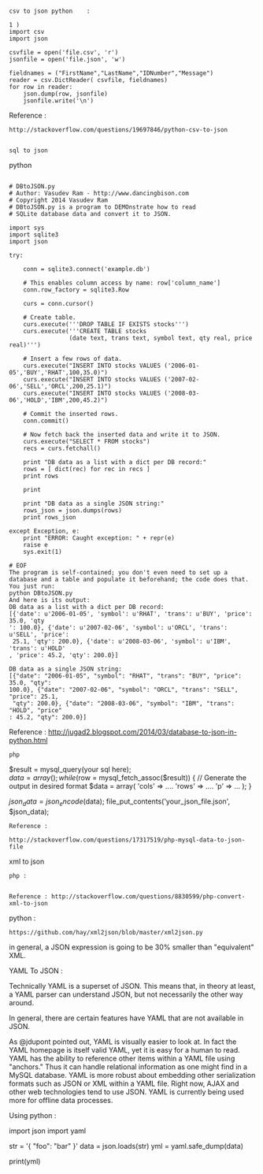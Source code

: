 
~~~ 

csv to json python    :  
~~~ 
~~~
1 ) 
import csv
import json

csvfile = open('file.csv', 'r')
jsonfile = open('file.json', 'w')

fieldnames = ("FirstName","LastName","IDNumber","Message")
reader = csv.DictReader( csvfile, fieldnames)
for row in reader:
    json.dump(row, jsonfile)
    jsonfile.write('\n')
~~~	
Reference : 

	http://stackoverflow.com/questions/19697846/python-csv-to-json
	
	
~~~

sql to json 

~~~ 
python 
~~~ 

# DBtoJSON.py
# Author: Vasudev Ram - http://www.dancingbison.com
# Copyright 2014 Vasudev Ram
# DBtoJSON.py is a program to DEMOnstrate how to read 
# SQLite database data and convert it to JSON.

import sys
import sqlite3
import json

try:

    conn = sqlite3.connect('example.db')

    # This enables column access by name: row['column_name']
    conn.row_factory = sqlite3.Row

    curs = conn.cursor()

    # Create table.
    curs.execute('''DROP TABLE IF EXISTS stocks''')
    curs.execute('''CREATE TABLE stocks
                 (date text, trans text, symbol text, qty real, price real)''')

    # Insert a few rows of data.
    curs.execute("INSERT INTO stocks VALUES ('2006-01-05','BUY','RHAT',100,35.0)")
    curs.execute("INSERT INTO stocks VALUES ('2007-02-06','SELL','ORCL',200,25.1)")
    curs.execute("INSERT INTO stocks VALUES ('2008-03-06','HOLD','IBM',200,45.2)")

    # Commit the inserted rows.
    conn.commit()

    # Now fetch back the inserted data and write it to JSON.
    curs.execute("SELECT * FROM stocks")
    recs = curs.fetchall()

    print "DB data as a list with a dict per DB record:"
    rows = [ dict(rec) for rec in recs ]
    print rows

    print

    print "DB data as a single JSON string:"
    rows_json = json.dumps(rows)
    print rows_json

except Exception, e:
    print "ERROR: Caught exception: " + repr(e)
    raise e
    sys.exit(1)

# EOF
The program is self-contained; you don't even need to set up a database and a table and populate it beforehand; the code does that. You just run:
python DBtoJSON.py
And here is its output:
DB data as a list with a dict per DB record:
[{'date': u'2006-01-05', 'symbol': u'RHAT', 'trans': u'BUY', 'price': 35.0, 'qty
': 100.0}, {'date': u'2007-02-06', 'symbol': u'ORCL', 'trans': u'SELL', 'price':
 25.1, 'qty': 200.0}, {'date': u'2008-03-06', 'symbol': u'IBM', 'trans': u'HOLD'
, 'price': 45.2, 'qty': 200.0}]

DB data as a single JSON string:
[{"date": "2006-01-05", "symbol": "RHAT", "trans": "BUY", "price": 35.0, "qty":
100.0}, {"date": "2007-02-06", "symbol": "ORCL", "trans": "SELL", "price": 25.1,
 "qty": 200.0}, {"date": "2008-03-06", "symbol": "IBM", "trans": "HOLD", "price"
: 45.2, "qty": 200.0}]
~~~

Reference : 
http://jugad2.blogspot.com/2014/03/database-to-json-in-python.html

~~~
php  
~~~

$result = mysql_query(your sql here);    
$data = array();
while ($row = mysql_fetch_assoc($result)) {
    // Generate the output in desired format
    $data = array(
        'cols' => ....
        'rows' => ....
        'p' => ...
    );
}

$json_data = json_encode($data);
file_put_contents('your_json_file.json', $json_data);

~~~
Reference : 

http://stackoverflow.com/questions/17317519/php-mysql-data-to-json-file

~~~

xml to json 
~~~
php : 

~~~

<?php   
class XmlToJson {
    public function Parse ($url) {
        $fileContents= file_get_contents($url);
        $fileContents = str_replace(array("\n", "\r", "\t"), '', $fileContents);
        $fileContents = trim(str_replace('"', "'", $fileContents));
        $simpleXml = simplexml_load_string($fileContents);
        $json = json_encode($simpleXml);

        return $json;
    }
}
?>

~~~

Reference : http://stackoverflow.com/questions/8830599/php-convert-xml-to-json

~~~

python : 
~~~
https://github.com/hay/xml2json/blob/master/xml2json.py
~~~


in general, a JSON expression is going to be 30% smaller than "equivalent" XML. 



YAML To JSON : 


Technically YAML is a superset of JSON. This means that, in theory at least, a YAML parser can understand JSON, but not necessarily the other way around.

In general, there are certain features have  YAML that are not available in JSON.

As @jdupont pointed out, YAML is visually easier to look at. In fact the YAML homepage is itself valid YAML, yet it is easy for a human to read.
YAML has the ability to reference other items within a YAML file using "anchors." Thus it can handle relational information as one might find in a MySQL database.
YAML is more robust about embedding other serialization formats such as JSON or XML within a YAML file.
Right now, AJAX and other web technologies tend to use JSON. YAML is currently being used more for offline data processes.




Using python  : 


import json
import yaml
 
str = '{ "foo": "bar" }'
data = json.loads(str)
yml = yaml.safe_dump(data)
 
print(yml)



